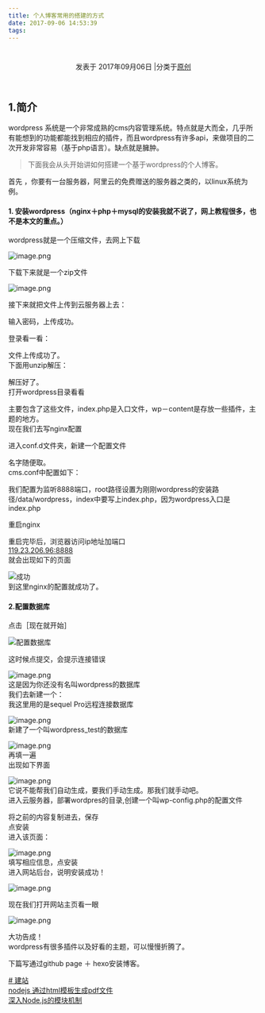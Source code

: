 ```yaml
---
title: 个人博客常用的搭建的方式
date: 2017-09-06 14:53:39
tags:
---
```


<div class="post-block"><link itemprop="mainEntityOfPage" href="http://cmszlx.win/2017/09/06/个人博客常用的搭建的方式-一-php-mysql-nginx-wordpress/"><span hidden="" itemprop="author" itemscope="" itemtype="http://schema.org/Person"><meta itemprop="name" content="linXiao"><meta itemprop="description" content=""><meta itemprop="image" content="/images/avatar.gif"></span><span hidden="" itemprop="publisher" itemscope="" itemtype="http://schema.org/Organization"><meta itemprop="name" content="Hurry"></span><header class="post-header"><h1 class="post-title" itemprop="name headline"></h1><div class="post-meta"><span class="post-time"><span class="post-meta-item-icon"><i class="fa fa-calendar-o"></i></span><span class="post-meta-item-text">发表于</span><time title="创建于" itemprop="dateCreated datePublished" datetime="2017-09-06T12:47:53+08:00"> 2017年09月06日 </time></span><span class="post-category"><span class="post-meta-divider">|</span><span class="post-meta-item-icon"><i class="fa fa-folder-o"></i></span><span class="post-meta-item-text">分类于</span><span itemprop="about" itemscope="" itemtype="http://schema.org/Thing"><a href="/categories/原创/" itemprop="url" rel="index"><span itemprop="name">原创</span></a></span></span></div></header><div class="post-body" itemprop="articleBody"><h2 id="1-简介"><a href="#1-简介" class="headerlink" title="1.简介"></a>1.简介</h2><p>wordpress 系统是一个非常成熟的cms内容管理系统。特点就是大而全，几乎所有能想到的功能都能找到相应的插件，而且wordpress有许多api，来做项目的二次开发非常容易（基于php语言）。缺点就是臃肿。</p><blockquote><p>下面我会从头开始讲如何搭建一个基于wordpress的个人博客。</p></blockquote><p>首先 ，你要有一台服务器，阿里云的免费赠送的服务器之类的，以linux系统为例。</p><h4 id="1-安装wordpress（nginx＋php＋mysql的安装我就不说了，网上教程很多，也不是本文的重点。）"><a href="#1-安装wordpress（nginx＋php＋mysql的安装我就不说了，网上教程很多，也不是本文的重点。）" class="headerlink" title="1. 安装wordpress（nginx＋php＋mysql的安装我就不说了，网上教程很多，也不是本文的重点。）"></a>1. 安装wordpress（nginx＋php＋mysql的安装我就不说了，网上教程很多，也不是本文的重点。）</h4><p>wordpress就是一个压缩文件，去网上下载</p><p><img src="http://upload-images.jianshu.io/upload_images/5420078-84ddf014ed5f73de.png?imageMogr2/auto-orient/strip%7CimageView2/2/w/1240" alt="image.png"></p><p>下载下来就是一个zip文件</p><p><img src="http://upload-images.jianshu.io/upload_images/5420078-090d3fae27405a27.png?imageMogr2/auto-orient/strip%7CimageView2/2/w/1240" alt="image.png"></p><p>接下来就把文件上传到云服务器上去：</p><precode language="" precodenum="0"></precode><p>输入密码，上传成功。</p><precode language="" precodenum="1"></precode><p>登录看一看：</p><precode language="" precodenum="2"></precode><p>文件上传成功了。<br>下面用unzip解压：</p><precode language="" precodenum="3"></precode><precode language="" precodenum="4"></precode><p>解压好了。<br>打开wordpress目录看看</p><precode language="" precodenum="5"></precode><p>主要包含了这些文件，index.php是入口文件，wp－content是存放一些插件，主题的地方。<br>现在我们去写nginx配置</p><precode language="" precodenum="6"></precode><p>进入conf.d文件夹，新建一个配置文件</p><precode language="" precodenum="7"></precode><p>名字随便取。<br>cms.conf中配置如下：</p><precode language="" precodenum="8"></precode><p>我们配置为监听8888端口，root路径设置为刚刚wordpress的安装路径/data/wordpress，index中要写上index.php，因为wordpress入口是index.php</p><precode language="" precodenum="9"></precode><p>重启nginx</p><precode language="" precodenum="10"></precode><p>重启完毕后，浏览器访问ip地址加端口<br><a href="119.23.206.96:8888" target="_blank" rel="noopener">119.23.206.96:8888</a><br>就会出现如下的页面</p><p><img src="http://upload-images.jianshu.io/upload_images/5420078-7f36c646e38732b8.png?imageMogr2/auto-orient/strip%7CimageView2/2/w/1240" alt="成功"><br>到这里nginx的配置就成功了。</p><h4 id="2-配置数据库"><a href="#2-配置数据库" class="headerlink" title="2.配置数据库"></a>2.配置数据库</h4><p>点击［现在就开始］</p><p><img src="http://upload-images.jianshu.io/upload_images/5420078-ba8046d504564cb3.png?imageMogr2/auto-orient/strip%7CimageView2/2/w/1240" alt="配置数据库"></p><p>这时候点提交，会提示连接错误</p><p><img src="http://upload-images.jianshu.io/upload_images/5420078-cb4e82d2e6d2b465.png?imageMogr2/auto-orient/strip%7CimageView2/2/w/1240" alt="image.png"><br>这是因为你还没有名叫wordpress的数据库<br>我们去新建一个：<br>我这里用的是sequel Pro远程连接数据库</p><p><img src="http://upload-images.jianshu.io/upload_images/5420078-4913a3f1b79096dd.png?imageMogr2/auto-orient/strip%7CimageView2/2/w/1240" alt="image.png"><br>新建了一个叫wordpress_test的数据库</p><p><img src="http://upload-images.jianshu.io/upload_images/5420078-afa164b6c2669b50.png?imageMogr2/auto-orient/strip%7CimageView2/2/w/1240" alt="image.png"><br>再填一遍<br>出现如下界面</p><p><img src="http://upload-images.jianshu.io/upload_images/5420078-32935bd023c5d93c.png?imageMogr2/auto-orient/strip%7CimageView2/2/w/1240" alt="image.png"><br>它说不能帮我们自动生成，要我们手动生成。那我们就手动吧。<br>进入云服务器，部署wordpres的目录,创建一个叫wp-config.php的配置文件</p><precode language="" precodenum="11"></precode><p>将之前的内容复制进去，保存<br>点安装<br>进入该页面：</p><p><img src="http://upload-images.jianshu.io/upload_images/5420078-1e1bb507ff54c092.png?imageMogr2/auto-orient/strip%7CimageView2/2/w/1240" alt="image.png"><br>填写相应信息，点安装<br>进入网站后台，说明安装成功！</p><p><img src="http://upload-images.jianshu.io/upload_images/5420078-5fdae3a1af5e141f.png?imageMogr2/auto-orient/strip%7CimageView2/2/w/1240" alt="image.png"></p><p>现在我们打开网站主页看一眼</p><p><img src="http://upload-images.jianshu.io/upload_images/5420078-857f294b66924857.png?imageMogr2/auto-orient/strip%7CimageView2/2/w/1240" alt="image.png"></p><p>大功告成！<br>wordpress有很多插件以及好看的主题，可以慢慢折腾了。</p><p>下篇写通过github page ＋ hexo安装博客。</p></div><footer class="post-footer"><div class="post-tags"><a href="/tags/建站/" rel="tag"># 建站</a></div><div class="post-nav"><div class="post-nav-next post-nav-item"><a href="/2017/09/05/nodejs-通过html模板生成pdf文件/" rel="next" title="nodejs 通过html模板生成pdf文件"><i class="fa fa-chevron-left"></i> nodejs 通过html模板生成pdf文件 </a></div><span class="post-nav-divider"></span><div class="post-nav-prev post-nav-item"><a href="/2017/11/15/深入Node-js的模块机制/" rel="prev" title="深入Node.js的模块机制"> 深入Node.js的模块机制 <i class="fa fa-chevron-right"></i></a></div></div></footer></div>

